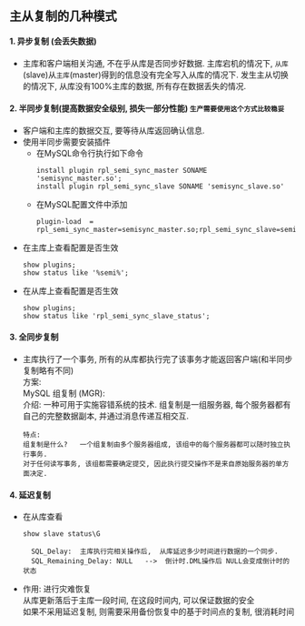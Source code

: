 ## 主从复制的几种模式
#### 1. 异步复制 (会丢失数据)
  - 主库和客户端相关沟通, 不在乎从库是否同步好数据. 主库宕机的情况下, `从库`(slave)从`主库`(master)得到的信息没有完全写入从库的情况下. 发生主从切换的情况下, 从库没有100%主库的数据, 所有存在数据丢失的情况.  


#### 2. 半同步复制(提高数据安全级别, 损失一部分性能) `生产需要使用这个方式比较稳妥`
  - 客户端和主库的数据交互, 要等待从库返回确认信息.
  - 使用半同步需要安装插件
    - 在MySQL命令行执行如下命令
      ``` shell
      install plugin rpl_semi_sync_master SONAME  'semisync_master.so';
      install plugin rpl_semi_sync_slave SONAME 'semisync_slave.so'
      ```
    - 在MySQL配置文件中添加
      ``` shell
      plugin-load  =  rpl_semi_sync_master=semisync_master.so;rpl_semi_sync_slave=semisync_slave.so
      ```
  - 在主库上查看配置是否生效
    ``` shell
    show plugins;
    show status like '%semi%';
    ```
  - 在从库上查看配置是否生效
    ``` shell
    show plugins;
    show status like 'rpl_semi_sync_slave_status';
    ```

#### 3. 全同步复制
  - 主库执行了一个事务, 所有的从库都执行完了该事务才能返回客户端(和半同步复制略有不同)  
    方案:  
        MySQL 组复制 (MGR):  
        介绍: 一种可用于实施容错系统的技术. 组复制是一组服务器, 每个服务器都有自己的完整数据副本, 并通过消息传递互相交互.  

        特点:  
        组复制是什么?   一个组复制由多个服务器组成, 该组中的每个服务器都可以随时独立执行事务.  
        对于任何读写事务, 该组都需要确定提交, 因此执行提交操作不是来自原始服务器的单方面决定.  

#### 4. 延迟复制
  - 在从库查看
    ``` shell
    show slave status\G
    
      SQL_Delay:  主库执行完相关操作后,  从库延迟多少时间进行数据的一个同步.
      SQL_Remaining_Delay: NULL   -->  倒计时.DML操作后 NULL会变成倒计时的状态
    ``` 
  - 作用: 进行灾难恢复  
    从库更新落后于主库一段时间,  在这段时间内, 可以保证数据的安全  
    如果不采用延迟复制, 则需要采用备份恢复中的基于时间点的复制, 很消耗时间  
